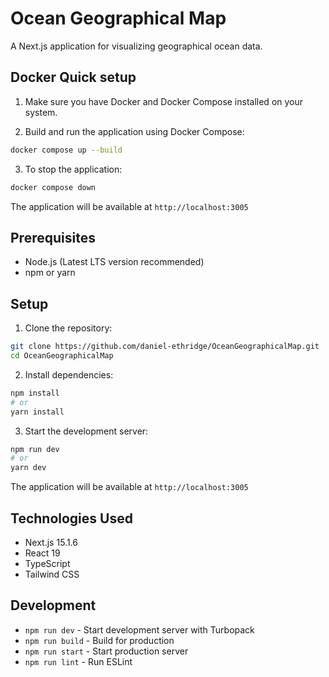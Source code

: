 # Ocean Geographical Map

A Next.js application for visualizing geographical ocean data.

## Docker Quick setup

1. Make sure you have Docker and Docker Compose installed on your system.

2. Build and run the application using Docker Compose:
```bash
docker compose up --build
```

3. To stop the application:
```bash
docker compose down
```

The application will be available at `http://localhost:3005`

## Prerequisites

- Node.js (Latest LTS version recommended)
- npm or yarn

## Setup

1. Clone the repository:
```bash
git clone https://github.com/daniel-ethridge/OceanGeographicalMap.git
cd OceanGeographicalMap
```

2. Install dependencies:
```bash
npm install
# or
yarn install
```

3. Start the development server:
```bash
npm run dev
# or
yarn dev
```

The application will be available at `http://localhost:3005`

## Technologies Used

- Next.js 15.1.6
- React 19
- TypeScript
- Tailwind CSS

## Development

- `npm run dev` - Start development server with Turbopack
- `npm run build` - Build for production
- `npm run start` - Start production server
- `npm run lint` - Run ESLint
